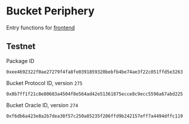 # Bucket Periphery
Entry functions for [frontend](https://bucketprotocol.io/)

## Testnet
Package ID
```
0xee4692322f0ae27279f4fa8fe0391859320bebfb4be74ae3f22c051ffd5e3263
```
Bucket Protocol ID,  version `275`
```
0x8b7ff1f21c8e80683a4504f8e564ad42e51361875ecce8c9ecc5596a67abd225
```
Bucket Oracle ID,  version `274`
```
0xf6db6a423e8a2b7dea38f57c250a85235f286ffd9b242157eff7a4494dffc119
```
